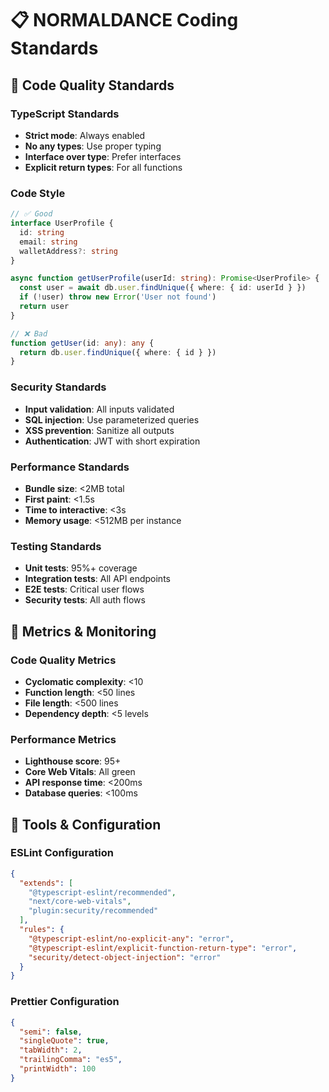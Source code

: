 # 📋 NORMALDANCE Coding Standards

## 🎯 Code Quality Standards

### TypeScript Standards
- **Strict mode**: Always enabled
- **No any types**: Use proper typing
- **Interface over type**: Prefer interfaces
- **Explicit return types**: For all functions

### Code Style
```typescript
// ✅ Good
interface UserProfile {
  id: string
  email: string
  walletAddress?: string
}

async function getUserProfile(userId: string): Promise<UserProfile> {
  const user = await db.user.findUnique({ where: { id: userId } })
  if (!user) throw new Error('User not found')
  return user
}

// ❌ Bad
function getUser(id: any): any {
  return db.user.findUnique({ where: { id } })
}
```

### Security Standards
- **Input validation**: All inputs validated
- **SQL injection**: Use parameterized queries
- **XSS prevention**: Sanitize all outputs
- **Authentication**: JWT with short expiration

### Performance Standards
- **Bundle size**: <2MB total
- **First paint**: <1.5s
- **Time to interactive**: <3s
- **Memory usage**: <512MB per instance

### Testing Standards
- **Unit tests**: 95%+ coverage
- **Integration tests**: All API endpoints
- **E2E tests**: Critical user flows
- **Security tests**: All auth flows

## 📏 Metrics & Monitoring

### Code Quality Metrics
- **Cyclomatic complexity**: <10
- **Function length**: <50 lines
- **File length**: <500 lines
- **Dependency depth**: <5 levels

### Performance Metrics
- **Lighthouse score**: 95+
- **Core Web Vitals**: All green
- **API response time**: <200ms
- **Database queries**: <100ms

## 🔧 Tools & Configuration

### ESLint Configuration
```json
{
  "extends": [
    "@typescript-eslint/recommended",
    "next/core-web-vitals",
    "plugin:security/recommended"
  ],
  "rules": {
    "@typescript-eslint/no-explicit-any": "error",
    "@typescript-eslint/explicit-function-return-type": "error",
    "security/detect-object-injection": "error"
  }
}
```

### Prettier Configuration
```json
{
  "semi": false,
  "singleQuote": true,
  "tabWidth": 2,
  "trailingComma": "es5",
  "printWidth": 100
}
```